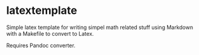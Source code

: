 # latextemplate
Simple latex template for writing simpel math related stuff using Markdown with a Makefile to convert to Latex.

Requires Pandoc converter.
